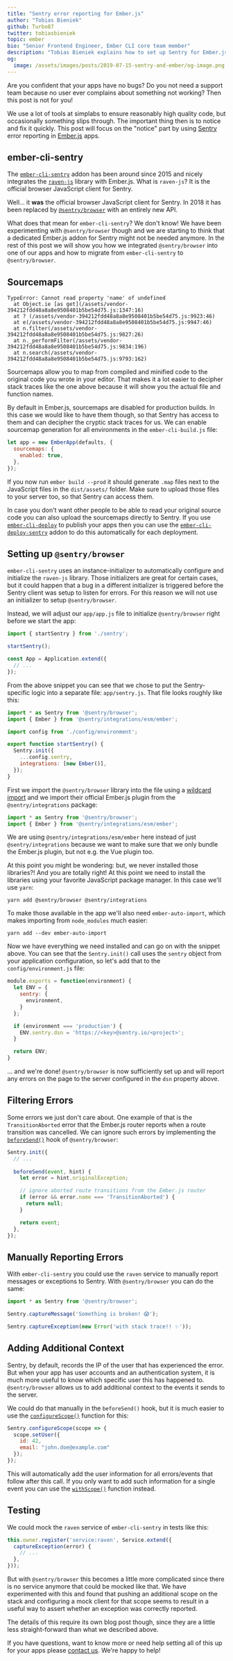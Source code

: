 ```yaml
---
title: "Sentry error reporting for Ember.js"
author: "Tobias Bieniek"
github: Turbo87
twitter: tobiasbieniek
topic: ember
bio: "Senior Frontend Engineer, Ember CLI core team member"
description: "Tobias Bieniek explains how to set up Sentry for Ember.js applications using @sentry/browser instead of the now unnecessary ember-cli-sentry."
og:
  image: /assets/images/posts/2019-07-15-sentry-and-ember/og-image.png
---
```


Are you confident that your apps have no bugs? Do you not need a support team
because no user ever complains about something not working? Then this post
is not for you!

We use a lot of tools at simplabs to ensure reasonably high quality code, but
occasionally something slips through. The important thing then is to notice and
fix it quickly. This post will focus on the "notice" part by using [Sentry]
error reporting in [Ember.js] apps.

<!--break-->

ember-cli-sentry
-------------------------------------------------------------------------------

The [`ember-cli-sentry`] addon has been around since 2015 and nicely integrates
the [`raven-js`] library with Ember.js. What is `raven-js`? It is the official
browser JavaScript client for Sentry.

Well... it **was** the official browser JavaScript client for Sentry. In 2018
it has been replaced by [`@sentry/browser`] with an entirely new API. 

What does that mean for `ember-cli-sentry`? We don't know! We have been
experimenting with `@sentry/browser` though and we are starting to think that a
dedicated Ember.js addon for Sentry might not be needed anymore. In the rest of
this post we will show you how we integrated `@sentry/browser` into one of our
apps and how to migrate from `ember-cli-sentry` to `@sentry/browser`.


Sourcemaps
-------------------------------------------------------------------------------

```
TypeError: Cannot read property 'name' of undefined
  at Object.ie [as get](/assets/vendor-394212fdd48a8a8e9508401b5be54d75.js:1347:16)
  at ? (/assets/vendor-394212fdd48a8a8e9508401b5be54d75.js:9923:46)
  at e(/assets/vendor-394212fdd48a8a8e9508401b5be54d75.js:9947:46)
  at n.filter(/assets/vendor-394212fdd48a8a8e9508401b5be54d75.js:9827:26)
  at n._performFilter(/assets/vendor-394212fdd48a8a8e9508401b5be54d75.js:9834:196)
  at n.search(/assets/vendor-394212fdd48a8a8e9508401b5be54d75.js:9793:162)
```

Sourcemaps allow you to map from compiled and minified code to the original code
you wrote in your editor. That makes it a lot easier to decipher stack traces
like the one above because it will show you the actual file and function names.

By default in Ember.js, sourcemaps are disabled for production builds. In this
case we would like to have them though, so that Sentry has access to them and
can decipher the cryptic stack traces for us. We can enable sourcemap generation
for all environments in the `ember-cli-build.js` file:

```js
let app = new EmberApp(defaults, {
  sourcemaps: {
    enabled: true,
  },
});
```

If you now run `ember build --prod` it should generate `.map` files next to the
JavaScript files in the `dist/assets/` folder. Make sure to upload those files
to your server too, so that Sentry can access them.

In case you don't want other people to be able to read your original source code
you can also upload the sourcemaps directly to Sentry. If you use [`ember-cli-deploy`]
to publish your apps then you can use the [`ember-cli-deploy-sentry`] addon to
do this automatically for each deployment.


Setting up `@sentry/browser`
-------------------------------------------------------------------------------

`ember-cli-sentry` uses an instance-initializer to automatically configure and
initialize the `raven-js` library. Those initializers are great for certain
cases, but it could happen that a bug in a different initializer is triggered
before the Sentry client was setup to listen for errors. For this reason we will
not use an initializer to setup `@sentry/browser`.

Instead, we will adjust our `app/app.js` file to initialize `@sentry/browser`
right before we start the app:

```js
import { startSentry } from './sentry';

startSentry();

const App = Application.extend({
  // ...
});
```

From the above snippet you can see that we chose to put the Sentry-specific
logic into a separate file: `app/sentry.js`. That file looks roughly like this:

```js
import * as Sentry from '@sentry/browser';
import { Ember } from '@sentry/integrations/esm/ember';

import config from './config/environment';

export function startSentry() {
  Sentry.init({
    ...config.sentry,
    integrations: [new Ember()],
  });
}
```

First we import the `@sentry/browser` library into the file using a
[wildcard import](https://developer.mozilla.org/en-US/docs/Web/JavaScript/Reference/Statements/import#Import_an_entire_module's_contents)
and we import their official Ember.js plugin from the `@sentry/integrations`
package:

```js
import * as Sentry from '@sentry/browser';
import { Ember } from '@sentry/integrations/esm/ember';
```

We are using `@sentry/integrations/esm/ember` here instead of just
`@sentry/integrations` because we want to make sure that we only bundle the
Ember.js plugin, but not e.g. the Vue plugin too. 

At this point you might be wondering: but, we never installed those libraries?!
And you are totally right! At this point we need to install the libraries using
your favorite JavaScript package manager. In this case we'll use `yarn`:

```
yarn add @sentry/browser @sentry/integrations
```

To make those available in the app we'll also need `ember-auto-import`, which
makes importing from `node_modules` much easier:

```
yarn add --dev ember-auto-import
```

Now we have everything we need installed and can go on with the snippet above.
You can see that the `Sentry.init()` call uses the `sentry` object from your
application configuration, so let's add that to the `config/environment.js`
file:

```js
module.exports = function(environment) {
  let ENV = {
    sentry: {
      environment,
    }
  };

  if (environment === 'production') {
    ENV.sentry.dsn = 'https://<key>@sentry.io/<project>';
  }

  return ENV;
}
```

... and we're done! `@sentry/browser` is now sufficiently set up and will report
any errors on the page to the server configured in the `dsn` property above.


Filtering Errors
-------------------------------------------------------------------------------

Some errors we just don't care about. One example of that is the
`TransitionAborted` error that the Ember.js router reports when a route
transition was cancelled. We can ignore such errors by implementing the
[`beforeSend()`](https://docs.sentry.io/error-reporting/configuration/filtering/?platform=browsernpm#before-send)
hook of `@sentry/browser`:

```js
Sentry.init({
  // ...
  
  beforeSend(event, hint) {
    let error = hint.originalException;

    // ignore aborted route transitions from the Ember.js router
    if (error && error.name === 'TransitionAborted') {
      return null;
    }

    return event;
  },
});
```


Manually Reporting Errors
-------------------------------------------------------------------------------

With `ember-cli-sentry` you could use the `raven` service to manually report
messages or exceptions to Sentry. With `@sentry/browser` you can do the same:

```js
import * as Sentry from '@sentry/browser';

Sentry.captureMessage('Something is broken! 😱');

Sentry.captureException(new Error('with stack trace!! ✨'));
```


Adding Additional Context 
-------------------------------------------------------------------------------

Sentry, by default, records the IP of the user that has experienced the error.
But when your app has user accounts and an authentication system, it is much more
useful to know which specific user this has happened to. `@sentry/browser`
allows us to add additional context to the events it sends to the server.

We could do that manually in the `beforeSend()` hook, but it is much easier to
use the [`configureScope()`](https://docs.sentry.io/enriching-error-data/scopes/?platform=browsernpm#configuring-the-scope)
function for this:

```js
Sentry.configureScope(scope => {
  scope.setUser({
    id: 42,
    email: "john.doe@example.com"
  });
});
```

This will automatically add the user information for all errors/events that
follow after this call. If you only want to add such information for a single
event you can use the [`withScope()`](https://docs.sentry.io/enriching-error-data/scopes/?platform=browsernpm#local-scopes)
function instead.


Testing 
-------------------------------------------------------------------------------

We could mock the `raven` service of `ember-cli-sentry` in tests like this:
```js
this.owner.register('service:raven', Service.extend({
  captureException(error) {
    // ...
  },
}));
````

But with `@sentry/browser` this becomes a little more complicated since there is
no service anymore that could be mocked like that. We have experimented with
this and found that pushing an additional scope on the stack and configuring a
mock client for that scope seems to result in a useful way to assert whether
an exception was correctly reported.

The details of this require its own blog post though, since they are a little
less straight-forward than what we described above.

If you have questions, want to know more or need help setting all of this up
for your apps please [contact us](https://simplabs.com/contact/). We're happy
to help!



[Sentry]: https://sentry.io/
[Ember.js]: https://emberjs.com/
[`ember-cli-sentry`]: https://github.com/ember-cli-sentry/ember-cli-sentry
[`raven-js`]: https://github.com/getsentry/sentry-javascript/tree/master/packages/raven-js
[`@sentry/browser`]: https://github.com/getsentry/sentry-javascript/tree/master/packages/browser
[`ember-cli-deploy`]: https://github.com/ember-cli-deploy/ember-cli-deploy
[`ember-cli-deploy-sentry`]: https://github.com/dschmidt/ember-cli-deploy-sentry
[`ember-simple-auth`]: https://github.com/simplabs/ember-simple-auth
